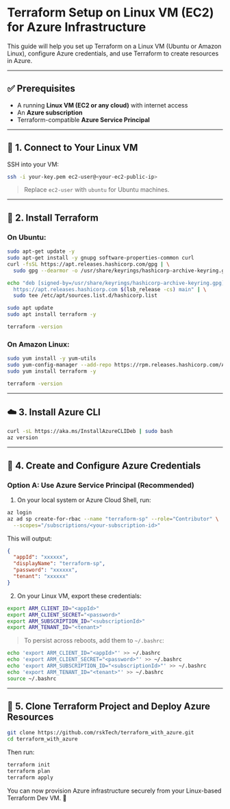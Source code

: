 # Terraform Setup on Linux VM (EC2) for Azure Infrastructure

This guide will help you set up Terraform on a Linux VM (Ubuntu or Amazon Linux), configure Azure credentials, and use Terraform to create resources in Azure.

---

## ✅ Prerequisites

* A running **Linux VM (EC2 or any cloud)** with internet access
* An **Azure subscription**
* Terraform-compatible **Azure Service Principal**

---

## 🔐 1. Connect to Your Linux VM

SSH into your VM:

```bash
ssh -i your-key.pem ec2-user@<your-ec2-public-ip>
```

> Replace `ec2-user` with `ubuntu` for Ubuntu machines.

---

## 🧰 2. Install Terraform

### On Ubuntu:

```bash
sudo apt-get update -y
sudo apt-get install -y gnupg software-properties-common curl
curl -fsSL https://apt.releases.hashicorp.com/gpg | \
  sudo gpg --dearmor -o /usr/share/keyrings/hashicorp-archive-keyring.gpg

echo "deb [signed-by=/usr/share/keyrings/hashicorp-archive-keyring.gpg] \
  https://apt.releases.hashicorp.com $(lsb_release -cs) main" | \
  sudo tee /etc/apt/sources.list.d/hashicorp.list

sudo apt update
sudo apt install terraform -y

terraform -version
```

### On Amazon Linux:

```bash
sudo yum install -y yum-utils
sudo yum-config-manager --add-repo https://rpm.releases.hashicorp.com/AmazonLinux/hashicorp.repo
sudo yum install terraform -y

terraform -version
```

---

## ☁️ 3. Install Azure CLI

```bash
curl -sL https://aka.ms/InstallAzureCLIDeb | sudo bash
az version
```

---

## 🔑 4. Create and Configure Azure Credentials

### Option A: Use Azure Service Principal (Recommended)

1. On your local system or Azure Cloud Shell, run:

```bash
az login
az ad sp create-for-rbac --name "terraform-sp" --role="Contributor" \
  --scopes="/subscriptions/<your-subscription-id>"
```

This will output:

```json
{
  "appId": "xxxxxx",
  "displayName": "terraform-sp",
  "password": "xxxxxx",
  "tenant": "xxxxxx"
}
```

2. On your Linux VM, export these credentials:

```bash
export ARM_CLIENT_ID="<appId>"
export ARM_CLIENT_SECRET="<password>"
export ARM_SUBSCRIPTION_ID="<subscriptionId>"
export ARM_TENANT_ID="<tenant>"
```

> To persist across reboots, add them to `~/.bashrc`:

```bash
echo 'export ARM_CLIENT_ID="<appId>"' >> ~/.bashrc
echo 'export ARM_CLIENT_SECRET="<password>"' >> ~/.bashrc
echo 'export ARM_SUBSCRIPTION_ID="<subscriptionId>"' >> ~/.bashrc
echo 'export ARM_TENANT_ID="<tenant>"' >> ~/.bashrc
source ~/.bashrc
```

---

## 📁 5. Clone Terraform Project and Deploy Azure Resources

```bash
git clone https://github.com/rskTech/terraform_with_azure.git
cd terraform_with_azure
```

Then run:

```bash
terraform init
terraform plan
terraform apply
```

You can now provision Azure infrastructure securely from your Linux-based Terraform Dev VM. 🎉
